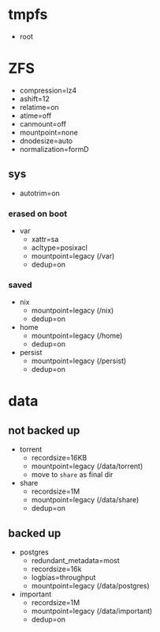 # tmpfs
- root

# ZFS

- compression=lz4
- ashift=12
- relatime=on
- atime=off
- canmount=off
- mountpoint=none
- dnodesize=auto
- normalization=formD

## sys
- autotrim=on

### erased on boot
- var
	- xattr=sa
	- acltype=posixacl
	- mountpoint=legacy (/var)
	- dedup=on

### saved
- nix
	- mountpoint=legacy (/nix)
	- dedup=on
- home
	- mountpoint=legacy (/home)
	- dedup=on
- persist
	- mountpoint=legacy (/persist)
	- dedup=on


# data


## not backed up
- torrent
	- recordsize=16KB
	- mountpoint=legacy (/data/torrent)
	- move to `share` as final dir
- share
	- recordsize=1M
	- mountpoint=legacy (/data/share)
	- dedup=on

## backed up
- postgres
	- redundant_metadata=most
	- recordsize=16k
	- logbias=throughput
	- mountpoint=legacy (/data/postgres)
- important
	- recordsize=1M
	- mountpoint=legacy (/data/important)
	- dedup=on

